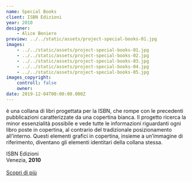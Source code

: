 ```yaml
---
name: Special Books
client: ISBN Edizioni
year: 2010
designer:
    - Alice Beniero
preview: ../../static/assets/project-special-books-01.jpg
images:
    - ../../static/assets/project-special-books-01.jpg
    - ../../static/assets/project-special-books-02.jpg
    - ../../static/assets/project-special-books-03.jpg
    - ../../static/assets/project-special-books-04.jpg
    - ../../static/assets/project-special-books-05.jpg
images_copyright:
    controll: false
    owner:
date: 2019-12-04T00:00:00.000Z
---
```


è una collana di libri progettata per la ISBN, che rompe con le precedenti pubblicazioni caratterizzate da una copertina bianca. Il progetto ricerca la minor essenzialità possibile e vede tutte le informazioni riguardanti ogni libro poste in copertina, al contrario del tradizionale posizionamento all’interno. Questi elementi grafici in copertina, insieme a un’immagine di riferimento, diventano gli elementi identitari della collana stessa.

ISBN Edizioni  
Venezia, **2010**<br><br>
[Scopri di più](https://cargocollective.com/alicebeniero/Special-Books-01)
